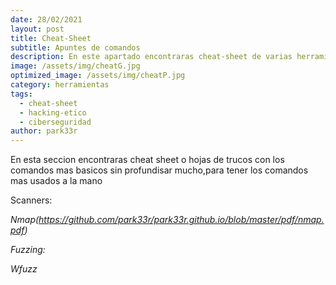 ```yaml
---
date: 28/02/2021
layout: post
title: Cheat-Sheet
subtitle: Apuntes de comandos
description: En este apartado encontraras cheat-sheet de varias herramientas
image: /assets/img/cheatG.jpg
optimized_image: /assets/img/cheatP.jpg
category: herramientas
tags:
  - cheat-sheet
  - hacking-etico
  - ciberseguridad
author: park33r
---
```

En esta seccion encontraras cheat sheet o hojas de trucos con los comandos mas basicos sin profundisar mucho,para tener los comandos mas usados a la mano

<string>Scanners:  

  <em>Nmap(https://github.com/park33r/park33r.github.io/blob/master/pdf/nmap.pdf)  

<string>Fuzzing:  

  <em>Wfuzz  
  
    
  
  
  


